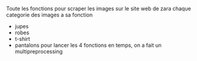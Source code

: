 Toute les fonctions pour scraper les images sur le site web de zara 
chaque categorie des images a sa fonction 
- jupes 
- robes
- t-shirt
- pantalons
pour lancer les 4 fonctions en temps, on a fait un multipreprocessing